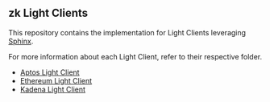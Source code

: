 ## zk Light Clients

This repository contains the implementation for Light Clients leveraging [Sphinx](https://github.com/argumentcomputer/sphinx).

For more information about each Light Client, refer to their respective folder.

- [Aptos Light Client](./aptos)
- [Ethereum Light Client](./ethereum)
- [Kadena Light Client](./kadena)

